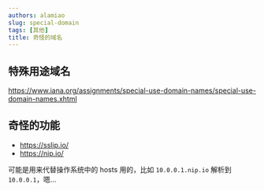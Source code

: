 ```yaml
---
authors: alamiao
slug: special-domain
tags: [其他]
title: 奇怪的域名
---
```


## 特殊用途域名

https://www.iana.org/assignments/special-use-domain-names/special-use-domain-names.xhtml

<!-- truncate -->

## 奇怪的功能

- https://sslip.io/
- https://nip.io/

可能是用来代替操作系统中的 hosts 用的，比如 `10.0.0.1.nip.io` 解析到 `10.0.0.1`，嗯...
